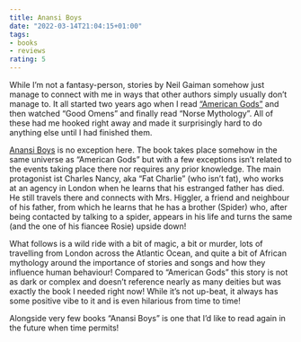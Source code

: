 ```yaml
---
title: Anansi Boys
date: "2022-03-14T21:04:15+01:00"
tags:
- books
- reviews
rating: 5
---
```


While I’m not a fantasy-person, stories by Neil Gaiman somehow just manage to connect with me in ways that other authors simply usually don’t manage to. It all started two years ago when I read [“American Gods”](https://en.wikipedia.org/wiki/American_Gods) and then watched “Good Omens” and finally read “Norse Mythology”. All of these had me hooked right away and made it surprisingly hard to do anything else until I had finished them. 

[Anansi Boys](https://en.wikipedia.org/wiki/Anansi_Boys) is no exception here. The book takes place somehow in the same universe as “American Gods” but with a few exceptions isn’t related to the events taking place there nor requires any prior knowledge. The main protagonist ist Charles Nancy, aka “Fat Charlie” (who isn’t fat), who works at an agency in London when he learns that his estranged father has died. He still travels there and connects with Mrs. Higgler, a friend and neighbour of his father, from which he learns that he has a brother (Spider) who, after being contacted by talking to a spider, appears in his life and turns the same (and the one of his fiancee Rosie) upside down!

What follows is a wild ride with a bit of magic, a bit or murder, lots of travelling from London across the Atlantic Ocean, and quite a bit of African mythology around the importance of stories and songs and how they influence human behaviour! Compared to “American Gods” this story is not as dark or complex and doesn’t reference nearly as many deities but was exactly the book I needed right now! While it’s not up-beat, it always has some positive vibe to it and is even hilarious from time to time!

Alongside very few books “Anansi Boys” is one that I’d like to read again in the future when time permits!

